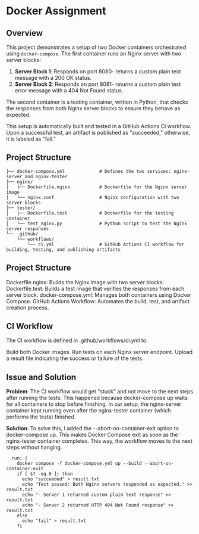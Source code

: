 ﻿# Docker Assignment

## Overview
This project demonstrates a setup of two Docker containers orchestrated using `docker-compose`. 
The first container runs an Nginx server with two server blocks:
1. **Server Block 1**: Responds on port 8080- returns a custom plain text message with a 200 OK status.
2. **Server Block 2**: Responds on port 8081- returns a custom plain text error message with a 404 Not Found status.

The second container is a testing container, written in Python, that checks the responses from both Nginx server blocks to ensure they behave as expected.

This setup is automatically built and tested in a GitHub Actions CI workflow. Upon a successful test, an artifact is published as "succeeded," otherwise, it is labeled as "fail."

## Project Structure
```plaintext
├── docker-compose.yml             # Defines the two services: nginx-server and nginx-tester
├── nginx/
│   ├── Dockerfile.nginx           # Dockerfile for the Nginx server image
│   └── nginx.conf                 # Nginx configuration with two server blocks
├── tester/
│   ├── Dockerfile.test            # Dockerfile for the testing container
│   └── test_nginx.py              # Python script to test the Nginx server responses
└── .github/
    └── workflows/
        └── ci.yml                 # GitHub Actions CI workflow for building, testing, and publishing artifacts
```
## Project Structure
Dockerfile.nginx: Builds the Nginx image with two server blocks.
Dockerfile.test: Builds a test image that verifies the responses from each server block.
docker-compose.yml: Manages both containers using Docker Compose.
GitHub Actions Workflow: Automates the build, test, and artifact creation process.

## CI Workflow
The CI workflow is defined in .github/workflows/ci.yml to:

Build both Docker images.
Run tests on each Nginx server endpoint.
Upload a result file indicating the success or failure of the tests.

## Issue and Solution
**Problem**: The CI workflow would get "stuck" and not move to the next steps after running the tests. This happened because docker-compose up waits for all containers to stop before finishing. In our setup, the nginx-server container kept running even after the nginx-tester container (which performs the tests) finished.

**Solution**: To solve this, I added the --abort-on-container-exit option to docker-compose up. This makes Docker Compose exit as soon as the nginx-tester container completes. This way, the workflow moves to the next steps without hanging.

```- name: Build and Test Containers
  run: |
    docker compose -f docker-compose.yml up --build --abort-on-container-exit
    if [ $? -eq 0 ]; then
      echo "succeeded" > result.txt
      echo "Test passed: Both Nginx servers responded as expected." >> result.txt
      echo "- Server 1 returned custom plain text response" >> result.txt
      echo "- Server 2 returned HTTP 404 Not Found response" >> result.txt
    else
      echo "fail" > result.txt
    fi
```

